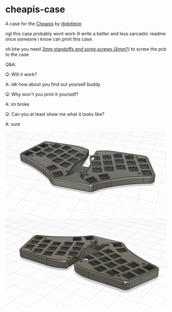 # cheapis-case
A case for the [Cheapis](https://github.com/dotleon/cheapis) by [@dotleon](https://github.com/dotleon)

ngl this case probably wont work ill write a better and less sarcastic readme once someone i know can print this case

oh btw you need [3mm standoffs and some screws (4mm?)](https://keeb.io/collections/diy-parts/products/m2-screws-and-standoffs) to screw the pcb to the case

Q&A:

Q: Will it work?

A: idk how about you find out yourself buddy

Q: Why won't you print it yourself?

A: im broke

Q: Can you at least show me what it looks like?

A: sure

![cheapis-case](pictures/front.png "Front view of the case")
![cheapis-case](pictures/back.png "Back view of the case")
